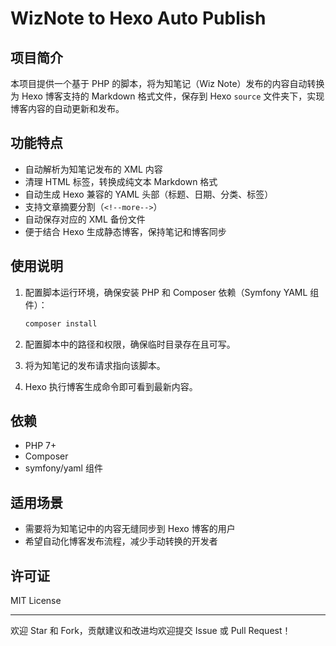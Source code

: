 
# WizNote to Hexo Auto Publish

## 项目简介

本项目提供一个基于 PHP 的脚本，将为知笔记（Wiz Note）发布的内容自动转换为 Hexo 博客支持的 Markdown 格式文件，保存到 Hexo `source` 文件夹下，实现博客内容的自动更新和发布。

## 功能特点

- 自动解析为知笔记发布的 XML 内容
- 清理 HTML 标签，转换成纯文本 Markdown 格式
- 自动生成 Hexo 兼容的 YAML 头部（标题、日期、分类、标签）
- 支持文章摘要分割（`<!--more-->`）
- 自动保存对应的 XML 备份文件
- 便于结合 Hexo 生成静态博客，保持笔记和博客同步

## 使用说明

1. 配置脚本运行环境，确保安装 PHP 和 Composer 依赖（Symfony YAML 组件）：

   ```bash
   composer install
   ```

2. 配置脚本中的路径和权限，确保临时目录存在且可写。

3. 将为知笔记的发布请求指向该脚本。

4. Hexo 执行博客生成命令即可看到最新内容。


## 依赖

* PHP 7+
* Composer
* symfony/yaml 组件

## 适用场景

* 需要将为知笔记中的内容无缝同步到 Hexo 博客的用户
* 希望自动化博客发布流程，减少手动转换的开发者

## 许可证

MIT License

---

欢迎 Star 和 Fork，贡献建议和改进均欢迎提交 Issue 或 Pull Request！
